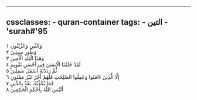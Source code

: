 
---
cssclasses:
    - quran-container
tags:
    - التين
    - 'surah#'95
---

وَالتِّينِ وَالزَّيْتُونِ  ١<br>
وَطُورِ سِينِينَ  ٢<br>
وَهَذَا الْبَلَدِ الْأَمِينِ  ٣<br>
لَقَدْ خَلَقْنَا الْإِنسَنَ فِى أَحْسَنِ تَقْوِيمٍ  ٤<br>
ثُمَّ رَدَدْنَهُ أَسْفَلَ سَفِلِينَ  ٥<br>
إِلَّا الَّذِينَ ءَامَنُوا وَعَمِلُوا الصَّلِحَتِ فَلَهُمْ أَجْرٌ غَيْرُ مَمْنُونٍ  ٦<br>
فَمَا يُكَذِّبُكَ بَعْدُ بِالدِّينِ  ٧<br>
أَلَيْسَ اللَّهُ بِأَحْكَمِ الْحَكِمِينَ  ٨<br>

